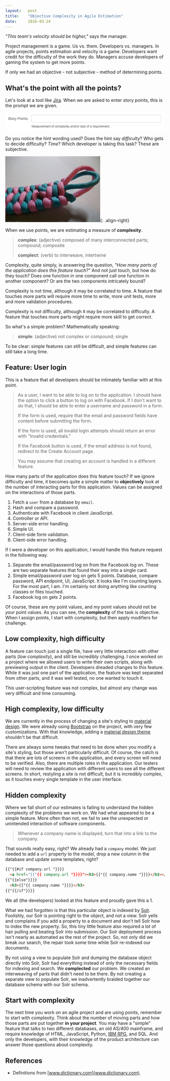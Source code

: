 ```yaml
---
layout:   post
title:    "Objective Complexity in Agile Estimation"
date:     2016-03-24
---
```


*"This team's velocity should be higher,"* says the manager.

Project management is a game. Us vs. them. Developers vs. managers. In agile projects, points estimation and velocity is a game. Developers want credit for the difficulty of the work they do. Managers accuse developers of gaming the system to get more points.

If only we had an objective - not subjective - method of determining points.

## What's the point with all the points?

Let's look at a tool like [Jira](https://www.atlassian.com/software/jira). When we are asked to enter story points, this is the prompt we are given.

![Jira story points](/assets/images/jira-story-points-prompt.png)

Do you notice the hint wording used? Does the hint say *difficulty*? Who gets to decide difficulty? *Time*? Which developer is taking this task? These are subjective.

![knot](/assets/images/paracord-knot.jpg){: .align-right}

When we use points, we are estimating a measure of **complexity**.

> **complex**: (adjective) composed of many interconnected parts; compound; composite
>
> **complect**: (verb) to interweave, intertwine

Complexity, quite simply, is answering the question, *"How many parts of the application does this feature touch?"* And not just touch, but how do they touch? Does one function in one component call one function in another component? Or are the two components intricately bound?

Complexity is not time, although it may be correlated to time. A feature that touches more parts will require more time to write, more unit tests, more and more validation procedures.

Complexity is not difficulty, although it may be correlated to difficulty. A feature that touches more parts might require more skill to get correct.

So what's a simple problem? Mathematically speaking:

> **simple**: (adjective) not complex or compound; single

To be clear: simple features can still be difficult, and simple features can still take a long time.

## Feature: User login

This is a feature that all developers should be intimately familiar with at this point.

> As a user, I want to be able to log on to the application. I should have the option to click a button to log on with Facebook. If I don't want to do that, I should be able to enter a username and password in a form.
>
> If the form is used, require that the email and password fields have content before submitting the form.
>
> If the form is used, all invalid login attempts should return an error with "Invalid credentials."
>
> If the Facebook button is used, if the email address is not found, redirect to the Create Account page.
>
> You may assume that creating an account is handled in a different feature.

How many parts of the application does this feature touch? If we ignore difficulty and time, it becomes quite a simple matter to **objectively** look at the number of interacting parts for this application. Values can be assigned on the interactions of those parts.

1. Fetch a `user` from a database by `email`.
2. Hash and compare a password.
3. Authenticate with Facebook in client JavaScript.
4. Controller or API.
5. Server-side error handling.
6. Simple UI.
7. Client-side form validation.
8. Client-side error handling.

If I were a developer on this application, I would handle this feature request in the following way.

1. Separate the email/password log on from the Facebook log on. These are two separate features that found their way into a single card.
2. Simple email/password user log on gets 5 points. Database, compare password, API endpoint, UI, JavaScript. It looks like I'm counting layers. For the most part, I am. I'm certainly not doing anything like counting classes or files touched.
3. Facebook log on gets 2 points.

Of course, these are *my* point values, and *my* point values should not be *your* point values. As you can see, the **complexity** of the task is objective. When I assign points, I start with complexity, but then apply modifiers for challenge.

## Low complexity, high difficulty

A feature can touch just a single file, have very little interaction with other parts (*low complexity*), and still be incredibly challenging. I once worked on a project where we allowed users to write their own scripts, along with previewing output in the client. Developers dreaded changes to this feature. While it was just one part of the application, the feature was kept separated from other parts, and it was well tested, no one wanted to touch it.

This user-scripting feature was not complex, but almost any change was very difficult and time consuming.

## High complexity, low difficulty

We are currently in the process of changing a site's styling to [material design](https://design.google.com/). We were already using [Bootstrap](http://getbootstrap.com/) on the project, with very few customizations. With that knowledge, adding a [material design theme](http://fezvrasta.github.io/bootstrap-material-design/) shouldn't be that difficult.

There are always some tweaks that need to be done when you modify a site's styling, but those aren't particularly difficult. Of course, the catch is that there are lots of screens in the application, and every screen will need to be verified. Also, there are multiple roles in the application. Our testers will need to review the application with different users to see all the different screens. In short, restyling a site is not difficult, but it is incredibly complex, as it touches every single template in the user interface.

## Hidden complexity

Where we fall short of our estimates is failing to understand the hidden complexity of the problems we work on. We had what appeared to be a simple feature. More often than not, we fail to see the unexpected or unintended interaction of software components.

> Whenever a company name is displayed, turn that into a link to the company.

That sounds really easy, right? We already had a `company` model. We just needed to add a `url` property to the model, drop a new column in the database and update some templates, right?

```html
{{"{{#if company.url "}}}}
  <a href="{{"{{ company.url "}}}}"><h3>{{"{{ company.name "}}}}</h3></a>
{{"{{else"}}}}
  <h3>{{"{{ company.name "}}}}</h3>
{{"{{/if"}}}}
```

We all (the developers) looked at this feature and proudly gave this a 1.

What we had forgotten is that this particular object is indexed by [Solr](http://lucene.apache.org/solr/). Foolishly, our Solr is pointing right to the object, and not a view. Solr yells and complains if you add a property to a document and don't tell Solr how to index the new property. So, this tiny little feature also required a lot of hair pulling and beating Solr into submission. Our Solr deployment process isn't nearly as automated as the rest of the project. So, not only did we break our search, the repair took some time while Solr re-indexed our documents.

By not using a view to populate Solr and dumping the database object directly into Solr, Solr had everything instead of only the necessary fields for indexing and search. We **complected** our problem. We created an interweaving of parts that didn't need to be there. By not creating a separate view to populate Solr, we inadvertently braided together our database schema with our Solr schema.

## Start with complexity

The next time you work on an agile project and are using points, remember to start with complexity. Think about the number of moving parts and how those parts are put together **in your project**. You may have a "simple" feature that talks to two different databases, an old AS/400 mainframe, and require knowledge of HTML, JavaScript, Python, [IBM RPG](https://en.wikipedia.org/wiki/IBM_RPG), and SQL. And only the developers, with their knowledge of the product architecture can answer those questions about complexity.

## References

* Definitions from [www.dictionary.com](www.dictionary.com).
